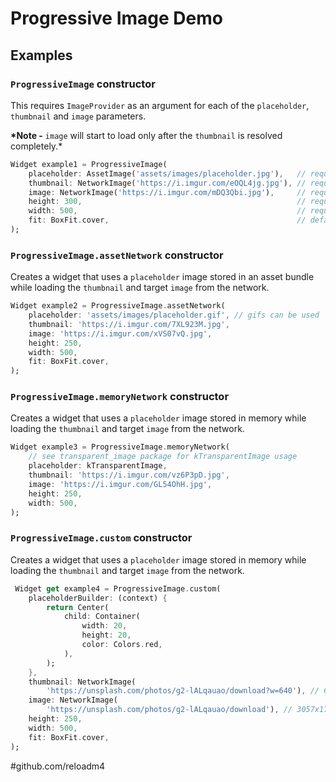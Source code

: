 # Progressive Image Demo

## Examples

### `ProgressiveImage` constructor

This requires `ImageProvider` as an argument for each of the `placeholder`, `thumbnail` and `image` parameters.

**\*Note -** `image` will start to load only after the `thumbnail` is resolved completely.\*

```dart
Widget example1 = ProgressiveImage(
    placeholder: AssetImage('assets/images/placeholder.jpg'),   // required
    thumbnail: NetworkImage('https://i.imgur.com/eOQL4jg.jpg'), // required
    image: NetworkImage('https://i.imgur.com/mDQ3Qbi.jpg'),     // required
    height: 300,                                                // required
    width: 500,                                                 // required
    fit: BoxFit.cover,                                          // default BoxFit.fill
);
```

### `ProgressiveImage.assetNetwork` constructor

Creates a widget that uses a `placeholder` image stored in an asset bundle while loading the `thumbnail` and target `image` from the network.

```dart
Widget example2 = ProgressiveImage.assetNetwork(
    placeholder: 'assets/images/placeholder.gif', // gifs can be used
    thumbnail: 'https://i.imgur.com/7XL923M.jpg',
    image: 'https://i.imgur.com/xVS07vQ.jpg',
    height: 250,
    width: 500,
    fit: BoxFit.cover,
);
```

### `ProgressiveImage.memoryNetwork` constructor

Creates a widget that uses a `placeholder` image stored in memory while loading the `thumbnail` and target `image` from the network.

```dart
Widget example3 = ProgressiveImage.memoryNetwork(
    // see transparent_image package for kTransparentImage usage
    placeholder: kTransparentImage,
    thumbnail: 'https://i.imgur.com/vz6P3pD.jpg',
    image: 'https://i.imgur.com/GL54OhH.jpg',
    height: 250,
    width: 500,
);
```

### `ProgressiveImage.custom` constructor

Creates a widget that uses a `placeholder` image stored in memory while loading the `thumbnail` and target `image` from the network.

```dart
 Widget get example4 = ProgressiveImage.custom(
    placeholderBuilder: (context) {
        return Center(
            child: Container(
                width: 20,
                height: 20,
                color: Colors.red,
            ),
        );
    },
    thumbnail: NetworkImage(
        'https://unsplash.com/photos/g2-lALqauao/download?w=640'), // 640x479
    image: NetworkImage(
        'https://unsplash.com/photos/g2-lALqauao/download'), // 3057x1797
    height: 250,
    width: 500,
    fit: BoxFit.cover,
);
```
#github.com/reloadm4
